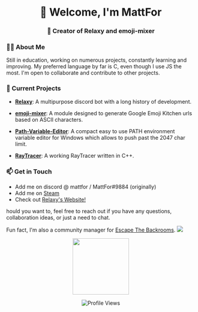 <h1 align="center">👋 Welcome, I'm MattFor</h1>
<h3 align="center">🚀 Creator of Relaxy and emoji-mixer</h3>

### 🧑‍💻 About Me

Still in education, working on numerous projects, constantly learning and improving.
My preferred language by far is C, even though I use JS the most. I'm open to collaborate and contribute to other projects.

### 🌱 Current Projects

- [**Relaxy**](https://relaxy.xyz): A multipurpose discord bot with a long history of development.

- [**emoji-mixer**](https://www.npmjs.com/package/emoji-mixer): A module designed to generate Google Emoji Kitchen urls based on ASCII characters.

- [**Path-Variable-Editor**](https://github.com/MattFor/Path-Variable-Editor): A compact easy to use PATH environment variable editor for Windows which allows to push past the 2047 char limit.

- [**RayTracer**](https://github.com/MattFor/RayTracer): A working RayTracer written in C++.

<!-- <div align="center">
  <img src="https://streak-stats.demolab.com?user=MattFor&locale=en&mode=daily&theme=dark&hide_border=false&border_radius=5&order=3" height="220"/>
</div> -->

### 📫 Get in Touch

- Add me on discord @ mattfor / MattFor#9884 (originally)
- Add me on [Steam](https://steamcommunity.com/id/MattFor/)
- Check out [Relaxy's Website!](https://relaxy.xyz)

hould you want to, feel free to reach out if you have any questions, collaboration ideas, or just a need to chat.

Fun fact, I'm also a community manager for [Escape The Backrooms](https://discord.gg/fancygames). <a href="https://discord.gg/fancygames"><img src="https://img.shields.io/discord/516403532329385985?color=FBD691&logo=discord&logoColor=cream"/></a>

<div align="center">
  <!-- <img src="https://github-readme-stats.vercel.app/api?username=MattFor&hide_title=false&hide_rank=false&show_icons=true&include_all_commits=true&count_private=true&disable_animations=false&theme=dracula&locale=en&hide_border=false" height="150" style="margin-bottom: 10px;"/> -->
  <img src="https://github-readme-stats.vercel.app/api/top-langs?username=MattFor&locale=en&hide_title=false&layout=compact&card_width=320&langs_count=5&theme=dracula&hide_border=false" height="150"/>
</div>

<p align="center">
  <img src="https://komarev.com/ghpvc/?username=mattfor&label=Profile%20views&color=0e75b6&style=flat" alt="Profile Views"/>
</p>

<!-- <img src="https://raw.githubusercontent.com/MattFor/MattFor/output/snake.svg" alt="Snake"/> -->